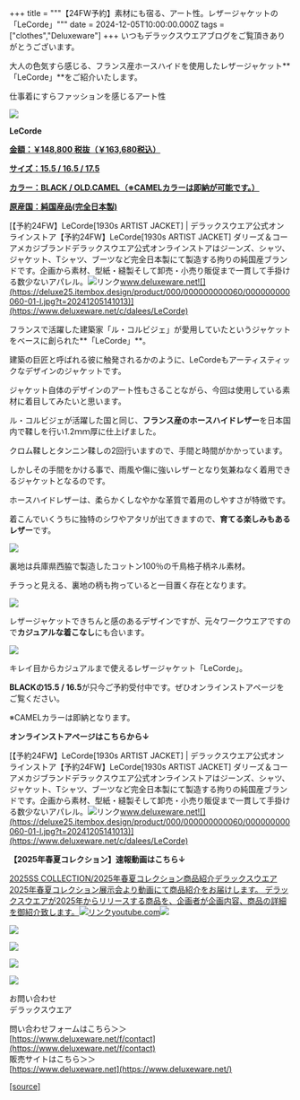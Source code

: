 +++
title = """【24FW予約】素材にも宿る、アート性。レザージャケットの「LeCorde」"""
date = 2024-12-05T10:00:00.000Z
tags = ["clothes","Deluxeware"]
+++
いつもデラックスウエアブログをご覧頂きありがとうございます。

大人の色気すら感じる、フランス産ホースハイドを使用したレザージャケット**「LeCorde」**をご紹介いたします。

仕事着にすらファッションを感じるアート性

[![](https://stat.ameba.jp/user_images/20241205/17/deluxeware/d2/ca/j/o0800080015518041743.jpg)](https://stat.ameba.jp/user_images/20241205/17/deluxeware/d2/ca/j/o0800080015518041743.jpg)

**LeCorde**

**[金額：￥148,800 税抜（￥163,680税込）](https://www.deluxeware.net/c/dalees/LeCorde)**

**[サイズ：15.5 / 16.5 / 17.5](https://www.deluxeware.net/c/dalees/LeCorde)**

**[カラー：BLACK / OLD.CAMEL（※CAMELカラーは即納が可能です。）](https://www.deluxeware.net/c/dalees/LeCorde)**

**[原産国：純国産品(完全日本製)](https://www.deluxeware.net/c/dalees/LeCorde)**

[【予約24FW】LeCorde\[1930s ARTIST JACKET\] | デラックスウエア公式オンラインストア【予約24FW】LeCorde\[1930s ARTIST JACKET\] ダリーズ＆コー アメカジブランドデラックスウエア公式オンラインストアはジーンズ、シャツ、ジャケット、Tシャツ、ブーツなど完全日本製にて製造する拘りの純国産ブランドです。企画から素材、型紙・縫製そして卸売・小売り販促まで一貫して手掛ける数少ないアパレル。![リンク](https://c.stat100.ameba.jp/ameblo/symbols/v3.20.0/svg/gray/editor_link.svg)www.deluxeware.net![](https://deluxe25.itembox.design/product/000/000000000060/000000000060-01-l.jpg?t=20241205141013)](https://www.deluxeware.net/c/dalees/LeCorde)

フランスで活躍した建築家「ル・コルビジェ」が愛用していたというジャケットをベースに創られた**「LeCorde」**。

建築の巨匠と呼ばれる彼に触発されるかのように、LeCordeもアーティスティックなデザインのジャケットです。

ジャケット自体のデザインのアート性もさることながら、今回は使用している素材に着目してみたいと思います。

ル・コルビジェが活躍した国と同じ、**フランス産のホースハイドレザー**を日本国内で鞣しを行い1.2ｍｍ厚に仕上げました。

クロム鞣しとタンニン鞣しの2回行いますので、手間と時間がかかっています。

しかしその手間をかける事で、雨風や傷に強いレザーとなり気兼ねなく着用できるジャケットとなるのです。

ホースハイドレザーは、柔らかくしなやかな革質で着用のしやすさが特徴です。

着こんでいくうちに独特のシワやアタリが出てきますので、**育てる楽しみもあるレザー**です。

[![](https://stat.ameba.jp/user_images/20241205/17/deluxeware/d3/51/j/o0800080015518041727.jpg)](https://stat.ameba.jp/user_images/20241205/17/deluxeware/d3/51/j/o0800080015518041727.jpg)

裏地は兵庫県西脇で製造したコットン100％の千鳥格子柄ネル素材。

チラっと見える、裏地の柄も拘っていると一目置く存在となります。

[![](https://stat.ameba.jp/user_images/20241205/17/deluxeware/b9/cc/j/o0800080015518041733.jpg)](https://stat.ameba.jp/user_images/20241205/17/deluxeware/b9/cc/j/o0800080015518041733.jpg)

レザージャケットできちんと感のあるデザインですが、元々ワークウエアですので**カジュアルな着こなし**にも合います。

[![](https://stat.ameba.jp/user_images/20241201/17/deluxeware/05/4d/j/o1172156215516503630.jpg)](https://stat.ameba.jp/user_images/20241201/17/deluxeware/05/4d/j/o1172156215516503630.jpg)

キレイ目からカジュアルまで使えるレザージャケット「LeCorde」。

**BLACKの15.5 / 16.5**が只今ご予約受付中です。ぜひオンラインストアページをご覧ください。

※CAMELカラーは即納となります。

**オンラインストアページはこちらから↓**

[【予約24FW】LeCorde\[1930s ARTIST JACKET\] | デラックスウエア公式オンラインストア【予約24FW】LeCorde\[1930s ARTIST JACKET\] ダリーズ＆コー アメカジブランドデラックスウエア公式オンラインストアはジーンズ、シャツ、ジャケット、Tシャツ、ブーツなど完全日本製にて製造する拘りの純国産ブランドです。企画から素材、型紙・縫製そして卸売・小売り販促まで一貫して手掛ける数少ないアパレル。![リンク](https://c.stat100.ameba.jp/ameblo/symbols/v3.20.0/svg/gray/editor_link.svg)www.deluxeware.net![](https://deluxe25.itembox.design/product/000/000000000060/000000000060-01-l.jpg?t=20241205141013)](https://www.deluxeware.net/c/dalees/LeCorde)

**【2025年春夏コレクション】速報動画はこちら↓**

[2025SS COLLECTION/2025年春夏コレクション商品紹介デラックスウエア2025年春夏コレクション展示会より動画にて商品紹介をお届けします。 デラックスウエアが2025年からリリースする商品を、企画者が企画内容、商品の詳細を御紹介致します。![リンク](https://c.stat100.ameba.jp/ameblo/symbols/v3.20.0/svg/gray/editor_link.svg)youtube.com![](https://i.ytimg.com/vi/A71qJSd2lh4/hqdefault.jpg?sqp=-oaymwEXCOADEI4CSFryq4qpAwkIARUAAIhCGAE=&rs=AOn4CLAjvDtZHCLmch_wfz5qqtOMUoi28A&days_since_epoch=20062)](https://youtube.com/playlist?list=PLmcuUjZ67rhnclr762_W-zDg7FyyrNvqF&si=yAniZ5x10-y-uD9W)

[![](https://stat.ameba.jp/user_images/20241116/16/deluxeware/4a/05/j/o1200050015510661447.jpg?caw=800)](https://www.deluxeware.net/c/deluxeware/D-26)

[![](https://stat.ameba.jp/user_images/20240315/15/deluxeware/04/7f/j/o0800026015413271803.jpg?caw=800)](https://www.instagram.com/deluxeware/?hl=ja)

[![](https://stat.ameba.jp/user_images/20220415/12/deluxeware/3b/ce/j/o0800026015103175481.jpg?caw=800)](https://www.deluxeware.net/f/headstore)

[![](https://stat.ameba.jp/user_images/20220415/12/deluxeware/d7/c6/j/o0800026015103175487.jpg?caw=800)](https://www.deluxeware.net/)

お問い合わせ  
デラックスウエア

問い合わせフォームはこちら＞＞  
[https://www.deluxeware.net/f/contact](https://www.deluxeware.net/f/contact)  
販売サイトはこちら＞＞  
[https://www.deluxeware.net](https://www.deluxeware.net/)

[[source]](https://ameblo.jp/deluxeware/entry-12877557155.html)
